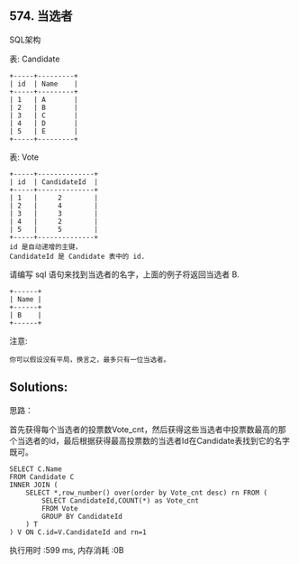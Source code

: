 ## 574. 当选者
SQL架构

表: Candidate
```
+-----+---------+
| id  | Name    |
+-----+---------+
| 1   | A       |
| 2   | B       |
| 3   | C       |
| 4   | D       |
| 5   | E       |
+-----+---------+  
```
表: Vote
```
+-----+--------------+
| id  | CandidateId  |
+-----+--------------+
| 1   |     2        |
| 2   |     4        |
| 3   |     3        |
| 4   |     2        |
| 5   |     5        |
+-----+--------------+
id 是自动递增的主键，
CandidateId 是 Candidate 表中的 id.
```
请编写 sql 语句来找到当选者的名字，上面的例子将返回当选者 B.
```
+------+
| Name |
+------+
| B    |
+------+
```
注意:

    你可以假设没有平局，换言之，最多只有一位当选者。
    
## Solutions:
思路：

首先获得每个当选者的投票数Vote_cnt，然后获得这些当选者中投票数最高的那个当选者的Id，最后根据获得最高投票数的当选者Id在Candidate表找到它的名字既可。
```
SELECT C.Name
FROM Candidate C
INNER JOIN (
    SELECT *,row_number() over(order by Vote_cnt desc) rn FROM (
        SELECT CandidateId,COUNT(*) as Vote_cnt
        FROM Vote
        GROUP BY CandidateId
    ) T
) V ON C.id=V.CandidateId and rn=1
```
执行用时 :599 ms, 内存消耗 :0B
